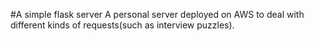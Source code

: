 #A simple flask server
A personal server deployed on AWS to deal with different kinds of requests(such as interview puzzles).
